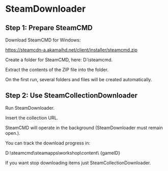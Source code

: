# SteamDownloader 

## Step 1: Prepare SteamCMD

Download SteamCMD for Windows:

https://steamcdn-a.akamaihd.net/client/installer/steamcmd.zip

Create a folder for SteamCMD, here: D:\steamcmd.

Extract the contents of the ZIP file into the folder.

On the first run, several folders and files will be created automatically.

## Step 2: Use SteamCollectionDownloader

Run SteamDownloader.

Insert the collection URL.

SteamCMD will operate in the background (SteamDownloader must remain open.).

You can track the download progress in:

D:\steamcmd\steamapps\workshop\content\ {gameID}

If you want stop downloading items just SteamCollectionDownloader.
